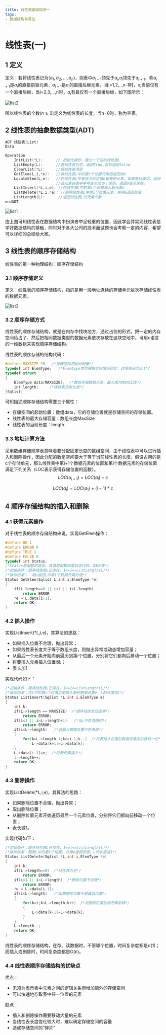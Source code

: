 ```yaml
---
title: 线性表基础知识一
tags:
- 数据结构与算法
---
```




# 线性表(一)

## 1 定义

定义：若将线性表记为$(a_1,a_2,...,a_n)$，则表中$a_{i-1}$领先于$a_i$,$a_i$领先于$a_{i+1}$，称$a_{i+1}$是$a_i$的直接前驱元素，$a_{i+1}$是$a_i$的直接后继元素。当i=1,2,..,n-1时，$a_i$当前仅有一个直接后继，当i=2,3,...,n时，$a_i$有且仅有一个直接后继，如下图所示：



![list2](F:\Codeworks\微信公众号\figures\list2.png)

所以线性表的个数($n\ge 0$)定义为线性表的长度，当n=0时，称为空表。



## 2 线性表的抽象数据类型(ADT)

```c
ADT 线性表(List)
Data

Operation
	InitList(*L):      // 初始化操作，建立一个空的线性表L
	ListEmpty(L):      //若线性表为空，返回True,否则返回false
	ClearList(*L):     //将线性表清空
	GetElem(L,i,*e):   //将线性表L中的第i个位置元素值返回给e
	LocateElem(L,e):   //在线性表L中查找与给定值e相等的元素，如果查找成功，返回
	                   //该元素在表中序号表示成功；否则，返回0表示失败。
	ListInsert(*L,i,e): //在线性表L中的第i个位置插入新元素e
	ListDelete(*L,i,*e): //删除线性表L中第i个位置元素，并用e返回其值
	ListLength(L):      //返回线性表L的元素个数
endADT
```

![list1](F:\Codeworks\微信公众号\figures\list1.png)

由上图可知线性表在数据结构中扮演者举足轻重的位置，因此学会并实现线性表是学好数据结构的基础，同时对于各大公司的技术面试题也会考察一定的内容，希望可以详细的总结给大家。

## 3 线性表的顺序存储结构

线性表的第一种物理结构：顺序存储结构

### 3.1 顺序存储定义

定义：线性表的顺序存储结构，指的是用一段地址连续的存储单元依次存储线性表的数据元素。

![list3](F:\Codeworks\微信公众号\figures\list3.png)

### 3.2 顺序存储方式

线性表的顺序存储结构，就是在内存中找块地方，通过占位的形式，把一定的内存空间给占了，然后把相同数据类型的数据元素依次存放在这块空地中，可用c语言的一维数组来实现顺序存储结构。

线性表的顺序存储的结构代码：

```c
#define MAXSIZE 20   /*存储空间初始分配量*/
typedef int ElemType;   /*Elemtype类型根据实际情况而定，这里假设为int*/
typedef struct
{
    ElemType data[MAXSIZE];  /*数组存储数据元素，最大值为MAXSIZE*/
    int length;     /*线性表当前长度*/
}Sqlist;
```

可知描述顺序存储结构需要三个属性：

* 存储空间的起始位置：数组data，它的存储位置就是存储空间的存储位置。
* 线性表的最大存储容量：数组长度MaxSize
* 线性表的当前长度：length.

### 3.3 地址计算方法

采用数组存储顺序表意味着要分配固定长度的数组空间，由于线性表中可以进行插入和删除操作，因此分配的数组空间要大于等于当前线性表的长度。假设占用的是c个存储单元，那么线性表中第i+1个数据元素的位置和第i个数据元素的存储位置满足下列关系（LOC表示获得存储位置的函数）。
$$
LOC(a_{i+1})=LOC(a_i)+c
$$

$$
LOC(a_i)=LOC(a_1)+(i-1)*c
$$

## 4 顺序存储结构的插入和删除

### 4.1 获得元素操作

对于线性表的顺序存储结构来说，实现GetElem操作：

```c
#define OK 1
#define ERROR 0
#define TRUE 1
#define FALSE 0
typedef int Status;
/*Status是函数的类型，其值是函数结果状态代码，如OK等*/
/*初始条件：顺序线性表L已存在，1<=i<=ListLength(L)*/
/*操作结果：：用e返回L中第i个数据元素的值*/
Status GetElem(Sqlist L,int i,ElemType *e)
{
    if(L.length==0 || i<1 || i>L.length)
        return ERROR
    *e = L.data[i-1];
    return OK;
}
```

### 4.2 插入操作

实现ListInsert(*L,i,e)，其算法的思路：

* 如果插入位置不合理，抛出异常；
* 如果线性表长度大于等于数组长度，则抛出异常或动态增加容量；
* 从最后一个元素开始向前遍历到第i个位置，分别将它们都向后移动一个位置；
* 将要插入元素插入位置i处；
* 表长加1.

实现代码如下：

```c
/*初始条件：顺序线性表L已存在，1<=i<=ListLength(L)*/
/*操作结果：在L中的第i个位置之前插入新的数据元素e，L的长度加1*/
Status ListInsert(Sqlist *L,int i,ElemType e)
{
    int k;
    if(L->length == MAXSIZE)  /*顺序线性表已经满*/
        return ERROR;
    if(i<1 || i>L->length+1)   /*当i不在范围时*/
        return ERROR;
    if(i<L->length)   /*若插入数据位置不在表尾*/
    {
        for(k=L->length-1;k>=i-1;k--)  /*将要插入位置后数据元素向后移动一位*/
            L->data[k+1]=L->data[k];
    }
    L->data[i-1]=e;  /*将新元素插入*/
    l->length++;
    return OK;
}
```

### 4.3 删除操作

实现ListDelete(*L,i,e)，其算法的思路：

* 如果删除位置不合理，抛出异常；
* 取出删除位置；
* 从删除位置元素开始遍历最后一个元素位置，分别将它们都向前移动一个位置；
* 表长减1。

实现代码如下：

```c
/*初始条件：顺序线性表L已存在，1<=i<=ListLength(L)*/
/*操作结果：删除L中的第i个位置，并用e返回真值，L的长度减1*/
Status ListDelete(Sqlist *L,int i,ElemType *e)
{
    int k;
    if(L->length==0)  /*线性表为空*/
        return ERROR;
    if(i<1 || i>L->length)  /*删除位置不合理*/
        return ERROR;
    *e = L->data[i-1];
    if(i<L->length)   /*如果删除位置不是最后位置*/
    {
        for(k=i;k<L->length;k++)  /*将删除位置后继元素前移*/
        {
            L->data[k-1]=L->data[k];
        }
    }
    L->length--;
    return OK;   
}
```

线性表的顺序存储结构，在存、读数据时，不管哪个位置，时间复杂度都是o(1)；而插入或删除时，时间复杂度都是O(n)。

### 4.4 线性表顺序存储结构的优缺点

优点：

* 无须为表示表中元素之间的逻辑关系而增加额外的存储空间
* 可以快速地存取表中任一位置的元素

缺点：

* 插入和删除操作需要移动大量的元素
* 当线性表长度变化较大时，难以确定存储空间的容量
* 造成存储空间的“碎片”